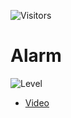 ![Visitors](https://api.visitorbadge.io/api/visitors?path=codingw3%2FVideo5-Alarm&countColor=%233cb371)

# Alarm

![Level](https://img.shields.io/badge/Level-Pleno-yellow?style=for-the-badge)

- [Video](https://youtube.com/@codingw3)
